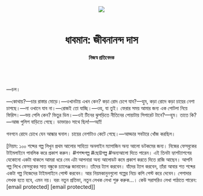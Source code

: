 <div align=center>
<img src=https://images.prothomalo.com/prothomalo-bangla/2021-01/1d75151c-eff9-4e9f-ac28-aebc4618d00f/palo_bangla_og.png />
<br><br>
<h1>ধাবমান: জীবনানন্দ দাস</h1> 
<h4>নিজস্ব প্রতিবেদক</h4>
<br><br>
</div>

—চল।

—কোথায়?—চার রাস্তার মোড়ে।—ওখানটায় এখন কেন? কড়া রোদ চেপে যাব?—হুম, কড়া রোদে কড়া চায়ের নেশা চাপছে।—না ওখানে যাব না।—রোজই তো যাচ্ছি।—ওহ, যা তুই। ফেরার সময় আমার জন্য এক পোটলা নিয়ে ফিরিস।—ভয় পেলি কেন? ভিতুর ডিম।—ওই টিনের ঝুপড়িতে নীতিনের পোয়াটায় সিগারেট টানে?—হুম। তাতে কি?—আজ পুলিশ বাড়িতে গেছে। ডাক্তারও সাথে ছিল!—অ্যাঁ!

গনগনে রোদে চোখে যেন আন্ধার ঘনাল। চায়ের নেশাটাও কেটে গেছে।—আড্ডার সবটারে খোঁজ করছিল।

[নিয়ম: ১০০ শব্দের গল্প লিখুন প্রথম আলোর সাহিত্য অনলাইন ম্যাগাজিন অন্য আলো ডটকমের জন্য। নিজের ফেসবুকের টাইমলাইনে পাবলিক করে প্রকাশ করুন। #শশব্দগল্প #ছোট্টগল্প #অন্যআলো দিতে পারেন। এই তিনটা হ্যাশট্যাশগের যেকোনো একটা থাকলে আমরা ধরে নেব এটা আপনারা অন্য আলোডট কমে প্রকাশ করতে দিতে রাজি আছেন। আপনি গল্প লিখে ফেসবুকের সাত বন্ধুকে চ্যালেঞ্জ জানাবেন। তাঁদের ট্যাগ করবেন। যাঁদের ট্যাগ করবেন, তাঁরা আবার শত শব্দের একটা গল্প নিজেদের টাইমলাইনে পোস্ট করবেন। আর নিয়মকানুনগুলো গল্পের নিচে কপি পেস্ট করে দেবেন। পেশাদার লেখক হতে হবে, এমন নয়। বরং নতুন প্রতিভা, নতুন লেখক লেখা শুরু করুক...। কেউ সরাসরিও লেখা পাঠাতে পারেন: [email protected] [email protected]]
